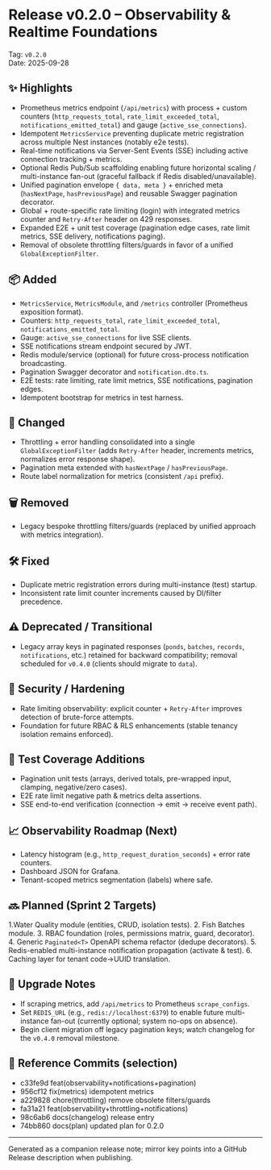 # Release v0.2.0 – Observability & Realtime Foundations

Tag: `v0.2.0`  
Date: 2025-09-28

## ✨ Highlights

- Prometheus metrics endpoint (`/api/metrics`) with process + custom counters (`http_requests_total`, `rate_limit_exceeded_total`, `notifications_emitted_total`) and gauge (`active_sse_connections`).
- Idempotent `MetricsService` preventing duplicate metric registration across multiple Nest instances (notably e2e tests).
- Real-time notifications via Server-Sent Events (SSE) including active connection tracking + metrics.
- Optional Redis Pub/Sub scaffolding enabling future horizontal scaling / multi-instance fan-out (graceful fallback if Redis disabled/unavailable).
- Unified pagination envelope `{ data, meta }` + enriched meta (`hasNextPage`, `hasPreviousPage`) and reusable Swagger pagination decorator.
- Global + route-specific rate limiting (login) with integrated metrics counter and `Retry-After` header on 429 responses.
- Expanded E2E + unit test coverage (pagination edge cases, rate limit metrics, SSE delivery, notifications paging).
- Removal of obsolete throttling filters/guards in favor of a unified `GlobalExceptionFilter`.

## 📦 Added

- `MetricsService`, `MetricsModule`, and `/metrics` controller (Prometheus exposition format).
- Counters: `http_requests_total`, `rate_limit_exceeded_total`, `notifications_emitted_total`.
- Gauge: `active_sse_connections` for live SSE clients.
- SSE notifications stream endpoint secured by JWT.
- Redis module/service (optional) for future cross-process notification broadcasting.
- Pagination Swagger decorator and `notification.dto.ts`.
- E2E tests: rate limiting, rate limit metrics, SSE notifications, pagination edges.
- Idempotent bootstrap for metrics in test harness.

## 🔄 Changed

- Throttling + error handling consolidated into a single `GlobalExceptionFilter` (adds `Retry-After` header, increments metrics, normalizes error response shape).
- Pagination meta extended with `hasNextPage` / `hasPreviousPage`.
- Route label normalization for metrics (consistent `/api` prefix).

## 🗑️ Removed

- Legacy bespoke throttling filters/guards (replaced by unified approach with metrics integration).

## 🛠 Fixed

- Duplicate metric registration errors during multi-instance (test) startup.
- Inconsistent rate limit counter increments caused by DI/filter precedence.

## ⚠️ Deprecated / Transitional

- Legacy array keys in paginated responses (`ponds`, `batches`, `records`, `notifications`, etc.) retained for backward compatibility; removal scheduled for `v0.4.0` (clients should migrate to `data`).

## 🔐 Security / Hardening

- Rate limiting observability: explicit counter + `Retry-After` improves detection of brute-force attempts.
- Foundation for future RBAC & RLS enhancements (stable tenancy isolation remains enforced).

## 🧪 Test Coverage Additions

- Pagination unit tests (arrays, derived totals, pre-wrapped input, clamping, negative/zero cases).
- E2E rate limit negative path & metrics delta assertions.
- SSE end-to-end verification (connection → emit → receive event path).

## 📈 Observability Roadmap (Next)

- Latency histogram (e.g., `http_request_duration_seconds`) + error rate counters.
- Dashboard JSON for Grafana.
- Tenant-scoped metrics segmentation (labels) where safe.

## 🔜 Planned (Sprint 2 Targets)

1.Water Quality module (entities, CRUD, isolation tests).
2. Fish Batches module.
3. RBAC foundation (roles, permissions matrix, guard, decorator).
4. Generic `Paginated<T>` OpenAPI schema refactor (dedupe decorators).
5. Redis-enabled multi-instance notification propagation (activate & test).
6. Caching layer for tenant code→UUID translation.

## 📝 Upgrade Notes

- If scraping metrics, add `/api/metrics` to Prometheus `scrape_configs`.
- Set `REDIS_URL` (e.g., `redis://localhost:6379`) to enable future multi-instance fan-out (currently optional; system no-ops on absence).
- Begin client migration off legacy pagination keys; watch changelog for the `v0.4.0` removal milestone.

## 🔗 Reference Commits (selection)

- c33fe9d feat(observability+notifications+pagination)
- 956cf12 fix(metrics) idempotent metrics
- a229828 chore(throttling) remove obsolete filters/guards
- fa31a21 feat(observability+throttling+notifications)
- 98c6ab6 docs(changelog) release entry
- 74bb860 docs(plan) updated plan for 0.2.0

---
Generated as a companion release note; mirror key points into a GitHub Release description when publishing.
